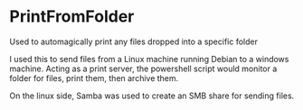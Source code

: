 # PrintFromFolder
Used to automagically print any files dropped into a specific folder 

I used this to send files from a Linux machine running Debian to a windows machine. Acting as a print server, the powershell script would monitor a folder for files, print them, then archive them.

On the linux side, Samba was used to create an SMB share for sending files. 
